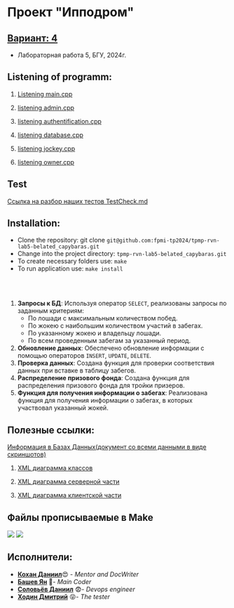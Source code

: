 

# Проект "Ипподром"

## [Вариант: 4](./4Var.txt)
 - Лабораторная работа 5, БГУ, 2024г.

## Listening of programm:
 1. [Listening main.cpp](./ListeningMain.md)

 2. [listening admin.cpp](./ListeningAdmin.md)

 3. [listening authentification.cpp](./ListeningAutentif.md)

 4. [listening database.cpp](./ListeningDatabases.md)

 5. [listening jockey.cpp](./ListeningJockey.md)

 6. [listening owner.cpp](./ListeningOwner.md)

## Test

 [Ссылка на разбор наших тестов TestCheck.md](./TestCheck.md)

## Installation:

- Clone the repository: git clone 
```git@github.com:fpmi-tp2024/tpmp-rvn-lab5-belated_capybaras.git ```
- Change into the project directory: ```tpmp-rvn-lab5-belated_capybaras.git```
- To create necessary folders use: ```make```
- To run application use: ```make install```

<br><br>
1. **Запросы к БД**: Используя оператор `SELECT`, реализованы запросы по заданным критериям:
   - По лошади с максимальным количеством побед.
   - По жокею с наибольшим количеством участий в забегах.
   - По указанному жокею и владельцу лошади.
   - По всем проведенным забегам за указанный период.
2. **Обновление данных**: Обеспечено обновление информации с помощью операторов `INSERT`, `UPDATE`, `DELETE`.
3. **Проверка данных**: Создана функция для проверки соответствия данных при вставке в таблицу забегов.
4. **Распределение призового фонда**: Создана функция для распределения призового фонда для тройки призеров.
5. **Функция для получения информации о забегах**: Реализована функция для получения информации о забегах, в которых участвовал указанный жокей.

## Полезные ссылки:

[Информация в Базах Данных(документ со всеми данными в виде скриншотов)](./DataBase.md)

 1. [XML диаграмма классов](./Diagrams/XML_class_diagramm.png)

 2. [XML диаграмма серверной части](./Diagrams/XML_serverPart_Diagramm.png)

 3. [XML диаграмма клиентской части](./Diagrams/XML_UserPart_Diagramm.png)

## Файлы прописываемые в Make
![](https://img.shields.io/badge/*.cpp-main%2C_owner%2C_jockey%2C_database%2C_authentification%2C_admin-blue)
![](https://img.shields.io/badge/*.h-main%2C_owner%2C_jockey%2C_database%2C_authentification%2C_admin-pink
)

## Исполнители:
- [**Кохан Даниил**](https://github.com/ExiDola):heart_eyes: - *Mentor and DocWriter*
- [**Башев Ян**](https://github.com/tafoiji) :racehorse:- *Main Coder*
- [**Соловьёв Даниил**]() :fearful:- *Devops engineer* 
- [**Ходин Дмитрий**](https://github.com/rollcookie) :stuck_out_tongue_closed_eyes:- *The tester*

